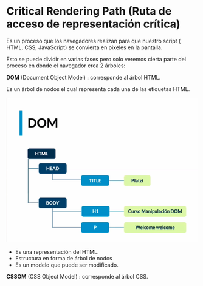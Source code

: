 # Critical Rendering Path (Ruta de acceso de representación crítica)

Es un proceso que los navegadores realizan para que nuestro script ( HTML, CSS, JavaScript) se convierta en pixeles en la pantalla.

Esto se puede dividir en varias fases pero solo veremos cierta parte del proceso en donde el navegador crea 2 árboles:

**DOM** (Document Object Model) : corresponde al árbol HTML.

Es un árbol de nodos el cual representa cada una de las etiquetas HTML.

![DOM.PNG](../_resources/DOM.PNG)

- Es una representación del HTML.
- Estructura en forma de árbol de nodos
- Es un modelo que puede ser modificado.

**CSSOM** (CSS Object Model) : corresponde al árbol CSS.